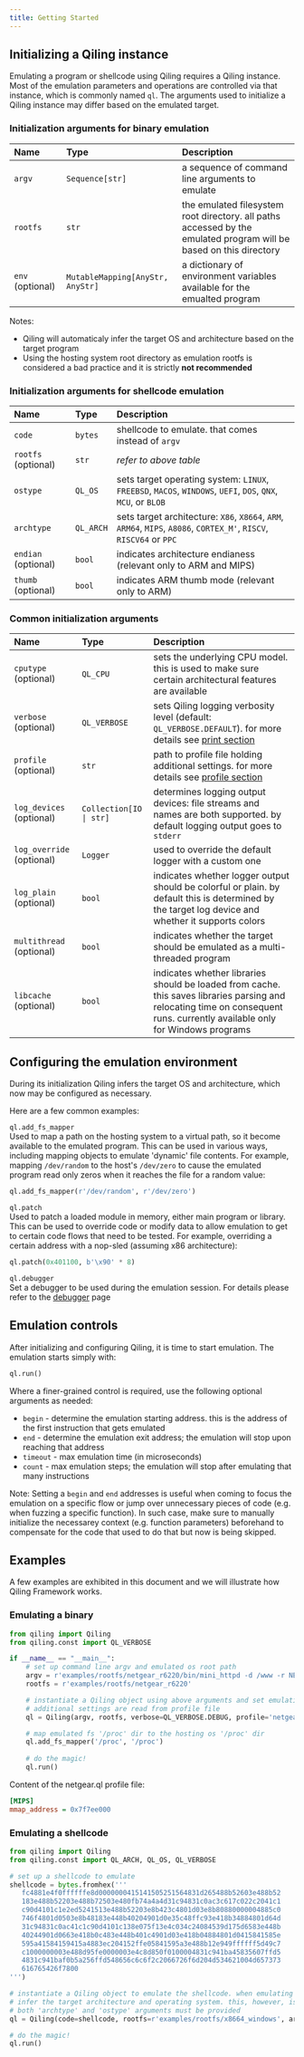 ```yaml
---
title: Getting Started
---
```


## Initializing a Qiling instance
Emulating a program or shellcode using Qiling requires a Qiling instance. Most of the emulation parameters and operations are controlled via that instance, which is commonly named `ql`. The arguments used to initialize a Qiling instance may differ based on the emulated target.

### Initialization arguments for binary emulation

| Name                     | Type                             | Description
| :--                      | :--                              | :--
| `argv`                   | `Sequence[str]`                  | a sequence of command line arguments to emulate
| `rootfs`                 | `str`                            | the emulated filesystem root directory. all paths accessed by the emulated program will be based on this directory
| `env` (optional)         | `MutableMapping[AnyStr, AnyStr]` | a dictionary of environment variables available for the emualted program

Notes:
 - Qiling will automaticaly infer the target OS and architecture based on the target program
 - Using the hosting system root directory as emulation rootfs is considered a bad practice and it is strictly **not recommended**

### Initialization arguments for shellcode emulation

| Name                     | Type       | Description
| :--                      | :--        | :--
| `code`                   | `bytes`    | shellcode to emulate. that comes instead of `argv`
| `rootfs` (optional)      | `str`      | _refer to above table_
| `ostype`                 | `QL_OS`    | sets target operating system: `LINUX`, `FREEBSD`, `MACOS`, `WINDOWS`, `UEFI`, `DOS`, `QNX`, `MCU`, or `BLOB`
| `archtype`               | `QL_ARCH`  | sets target architecture: `X86`, `X8664`, `ARM`, `ARM64`, `MIPS`, `A8086`, `CORTEX_M'`, `RISCV`, `RISCV64` or `PPC`
| `endian` (optional)      | `bool`     | indicates architecture endianess (relevant only to ARM and MIPS)
| `thumb` (optional)       | `bool`     | indicates ARM thumb mode (relevant only to ARM)

### Common initialization arguments

| Name                      | Type                    | Description
| :--                       | :--                     | :--
| `cputype` (optional)      | `QL_CPU`                | sets the underlying CPU model. this is used to make sure certain architectural features are available
| `verbose` (optional)      | `QL_VERBOSE`            | sets Qiling logging verbosity level (default: `QL_VERBOSE.DEFAULT`). for more details see [print section](https://docs.qiling.io/en/latest/print/)
| `profile` (optional)      | `str`                   | path to profile file holding additional settings. for more details see [profile section](https://docs.qiling.io/en/latest/profile/)
| `log_devices` (optional)  | `Collection[IO \| str]` | determines logging output devices: file streams and names are both supported. by default logging output goes to `stderr`
| `log_override` (optional) | `Logger`                | used to override the default logger with a custom one
| `log_plain` (optional)    | `bool`                  | indicates whether logger output should be colorful or plain. by default this is determined by the target log device and whether it supports colors
| `multithread` (optional)  | `bool`                  | indicates whether the target should be emulated as a multi-threaded program
| `libcache` (optional)     | `bool`                  | indicates whether libraries should be loaded from cache. this saves libraries parsing and relocating time on consequent runs. currently available only for Windows programs

## Configuring the emulation environment
During its initialization Qiling infers the target OS and architecture, which now may be configured as necessary.

Here are a few common examples:

`ql.add_fs_mapper`  
Used to map a path on the hosting system to a virtual path, so it become available to the emulated program. This can be used in various ways, including mapping objects to emulate 'dynamic' file contents. For example, mapping `/dev/random` to the host's `/dev/zero` to cause the emulated program read only zeros when it reaches the file for a random value:
```python
ql.add_fs_mapper(r'/dev/random', r'/dev/zero')
```

`ql.patch`  
Used to patch a loaded module in memory, either main program or library. This can be used to override code or modify data to allow emulation to get to certain code flows that need to be tested. For example, overriding a certain address with a nop-sled (assuming x86 architecture):
```python
ql.patch(0x401100, b'\x90' * 8)
```

`ql.debugger`  
Set a debugger to be used during the emulation session. For details please refer to the [debugger](https://docs.qiling.io/en/latest/debugger/) page


## Emulation controls
After initializing and configuring Qiling, it is time to start emulation. The emulation starts simply with:
```python
ql.run()
```

Where a finer-grained control is required, use the following optional arguments as needed:
 - `begin` - determine the emulation starting address. this is the address of the first instruction that gets emulated
 - `end` - determine the emulation exit address; the emulation will stop upon reaching that address
 - `timeout` - max emulation time (in microseconds)
 - `count` - max emulation steps; the emulation will stop after emulating that many instructions

Note: Setting a `begin` and `end` addresses is useful when coming to focus the emulation on a specific flow or jump over unnecessary pieces of code (e.g. when fuzzing a specific function). In such case, make sure to manually initialize the necessarey context (e.g. function parameters) beforehand to compensate for the code that used to do that but now is being skipped.

## Examples
A few examples are exhibited in this document and we will illustrate how Qiling Framework works.

### Emulating a binary
```python
from qiling import Qiling
from qiling.const import QL_VERBOSE

if __name__ == "__main__":
    # set up command line argv and emulated os root path
    argv = r'examples/rootfs/netgear_r6220/bin/mini_httpd -d /www -r NETGEAR R6220 -c **.cgi -t 300'.split()
    rootfs = r'examples/rootfs/netgear_r6220'

    # instantiate a Qiling object using above arguments and set emulation verbosity level to DEBUG.
    # additional settings are read from profile file
    ql = Qiling(argv, rootfs, verbose=QL_VERBOSE.DEBUG, profile='netgear.ql')

    # map emulated fs '/proc' dir to the hosting os '/proc' dir
    ql.add_fs_mapper('/proc', '/proc')
  
    # do the magic!
    ql.run()
```

Content of the netgear.ql profile file:
```ini
[MIPS]
mmap_address = 0x7f7ee000
```

### Emulating a shellcode
```python
from qiling import Qiling
from qiling.const import QL_ARCH, QL_OS, QL_VERBOSE

# set up a shellcode to emulate
shellcode = bytes.fromhex('''
   fc4881e4f0ffffffe8d0000000415141505251564831d265488b52603e488b52
   183e488b52203e488b72503e480fb74a4a4d31c94831c0ac3c617c022c2041c1
   c90d4101c1e2ed5241513e488b52203e8b423c4801d03e8b80880000004885c0
   746f4801d0503e8b48183e448b40204901d0e35c48ffc93e418b34884801d64d
   31c94831c0ac41c1c90d4101c138e075f13e4c034c24084539d175d6583e448b
   40244901d0663e418b0c483e448b401c4901d03e418b04884801d0415841585e
   595a41584159415a4883ec204152ffe05841595a3e488b12e949ffffff5d49c7
   c1000000003e488d95fe0000003e4c8d850f0100004831c941ba45835607ffd5
   4831c941baf0b5a256ffd548656c6c6f2c2066726f6d204d534621004d657373
   616765426f7800
''')

# instantiate a Qiling object to emulate the shellcode. when emulating a binary Qiling would be able to automatically
# infer the target architecture and operating system. this, however, is not possible when emulating a shellcode, therefore
# both 'archtype' and 'ostype' arguments must be provided
ql = Qiling(code=shellcode, rootfs=r'examples/rootfs/x8664_windows', archtype=QL_ARCH.X8664, ostype=QL_OS.WINDOWS, verbose=QL_VERBOSE.DEBUG)

# do the magic!
ql.run()
```
